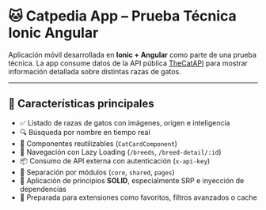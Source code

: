 # 🐱 Catpedia App – Prueba Técnica Ionic Angular

Aplicación móvil desarrollada en **Ionic + Angular** como parte de una prueba técnica. La app consume datos de la API pública [TheCatAPI](https://thecatapi.com/) para mostrar información detallada sobre distintas razas de gatos.

---

## 📲 Características principales

- ✅ Listado de razas de gatos con imágenes, origen e inteligencia
- 🔍 Búsqueda por nombre en tiempo real
- 🧩 Componentes reutilizables (`CatCardComponent`)
- 🧭 Navegación con Lazy Loading (`/breeds`, `/breed-detail/:id`)
- 📦 Consumo de API externa con autenticación (`x-api-key`)
- 🔐 Separación por módulos (`core`, `shared`, `pages`)
- 🎯 Aplicación de principios **SOLID**, especialmente SRP e inyección de dependencias
- 🧪 Preparada para extensiones como favoritos, filtros avanzados o cache